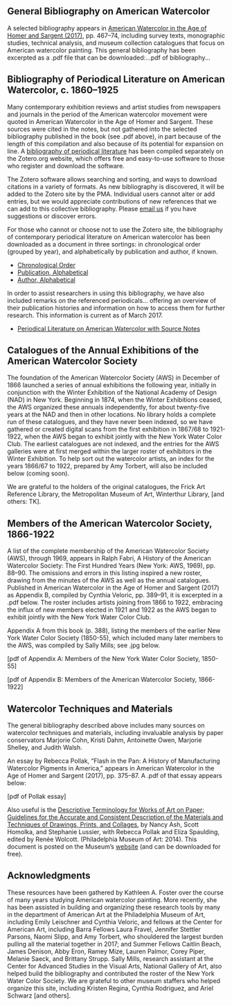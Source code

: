 ## General Bibliography on American Watercolor

A selected bibliography appears in [American Watercolor in the Age of Homer and Sargent (2017)](http://store.philamuseum.org/item/148174/american-watercolor-in-the-age-of-homer-and-sargent/1.html), pp. 467–74, including survey texts, monographic studies, technical analysis, and museum collection catalogues that focus on American watercolor painting. This general bibliography has been excerpted as a .pdf file that can be downloaded:...pdf of bibliography...

## Bibliography of Periodical Literature on American Watercolor, c. 1860–1925

Many contemporary exhibition reviews and artist studies from newspapers and journals in the period of the American watercolor movement were quoted in American Watercolor in the Age of Homer and Sargent. These sources were cited in the notes, but not gathered into the selected bibliography published in the book (see .pdf above), in part because of the length of this compilation and also because of its potential for expansion on line. A [bibliography of periodical literature](https://www.zotero.org/groups/174515/items) has been compiled separately on the Zotero.org website, which offers free and easy-to-use software to those who register and download the software. 

The Zotero software allows searching and sorting, and ways to download citations in a variety of formats. As new bibliography is discovered, it will be added to the Zotero site by the PMA. Individual users cannot alter or add entries, but we would appreciate contributions of new references that we can add to this collective bibliography. Please [email us](mailto:Americanartinfo@philamuseum.org "americanartinfo@philamuseum.org") if you have suggestions or discover errors.

For those who cannot or choose not to use the Zotero site, the bibliography of contemporary periodical literature on American watercolor has been downloaded as a document in three sortings: in chronological order (grouped by year), and alphabetically by publication and author, if known.

+ [Chronological Order](/AmericanWatercolors/Bibliography/Date.pdf)
+ [Publication, Alphabetical](/AmericanWatercolors/Bibliography/Publication.pdf)
+ [Author, Alphabetical](/AmericanWatercolors/Bibliography/Author.pdf)



In order to assist researchers in using this bibliography, we have also included remarks on the referenced periodicals... offering an overview of their publication histories and information on how to access them for further research. This information is current as of March 2017.

+ [Periodical Literature on American Watercolor with Source Notes](/AmericanWatercolors/Bibliography/Source_Notes.pdf)

## Catalogues of the Annual Exhibitions of the American Watercolor Society

The foundation of the American Watercolor Society (AWS) in December of 1866 launched a series of annual exhibitions the following year, initially in conjunction with the Winter Exhibition of the National Academy of Design (NAD) in New York. Beginning in 1874, when the Winter Exhibitions ceased, the AWS organized these annuals independently, for about twenty-five years at the NAD and then in other locations. No library holds a complete run of these catalogues, and they have never been indexed, so we have gathered or created digital scans from the first exhibition in 1867/68 to 1921-1922, when the AWS began to exhibit jointly with the New York Water Color Club. The earliest catalogues are not indexed, and the entries for the AWS galleries were at first merged within the larger roster of exhibitors in the Winter Exhibition. To help sort out the watercolor artists, an index for the years 1866/67 to 1922, prepared by Amy Torbert,  will also be included below (coming soon).

We are grateful to the holders of the original catalogues, the Frick Art Reference Library, the Metropolitan Museum of Art, Winterthur Library, [and others: TK].

## Members of the American Watercolor Society, 1866-1922

A list of the complete membership of the American Watercolor Society (AWS), through 1969, appears in Ralph Fabri, A History of the American Watercolor Society: The First Hundred Years (New York: AWS, 1969), pp. 88–90. The omissions and errors in this listing inspired a new roster, drawing from the minutes of the AWS as well as the annual catalogues. Published in American Watercolor in the Age of Homer and Sargent (2017) as Appendix B, compiled by Cynthia Veloric, pp. 389–91, it is excerpted in a .pdf below. The roster includes artists joining from 1866 to 1922, embracing the influx of new members elected in 1921 and 1922 as the AWS began to exhibit jointly with the New York Water Color Club.

Appendix A from this book (p. 388), listing the members of the earlier New York Water Color Society (1850-55), which included many later members to the AWS, was compiled by Sally Mills; see .jpg below.

[pdf of Appendix A: Members of the New York Water Color Society, 1850-55]

[pdf of Appendix B: Members of the American Watercolor Society, 1866-1922]

## Watercolor Techniques and Materials

The general bibliography described above includes many sources on watercolor techniques and materials, including invaluable analysis by paper conservators Marjorie Cohn, Kristi Dahm, Antoinette Owen, Marjorie Shelley, and Judith Walsh.

An essay by Rebecca Pollak, “Flash in the Pan: A History of Manufacturing Watercolor Pigments in America,” appears in American Watercolor in the Age of Homer and Sargent (2017), pp. 375–87. A .pdf of that essay appears below:

[pdf of Pollak essay]

Also useful is the [Descriptive Terminology for Works of Art on Paper; Guidelines for the Accurate and Consistent Description of the Materials and Techniques of Drawings, Prints, and Collages](https://www.philamuseum.org/doc_downloads/conservation/DescriptiveTerminologyforArtonPaper.pdf), by Nancy Ash, Scott Homolka, and Stephanie Lussier, with Rebecca Pollak and Eliza Spaulding, edited by Renée Wolcott. (Philadelphia Museum of Art: 2014). This document is posted on the Museum’s [website](https://www.philamuseum.org/conservation/) (and can be downloaded for free).

## Acknowledgments

These resources have been gathered by Kathleen A. Foster over the course of many years studying American watercolor painting. More recently, she has been assisted in building and organizing these research tools by many in the department of American Art at the Philadelphia Museum of Art, including Emily Leischner and Cynthia Veloric, and fellows at the Center for American Art, including Barra Fellows Laura Fravel, Jennifer Stettler Parsons, Naomi Slipp, and Amy Torbert, who shouldered the largest burden pulling all the material together in 2017; and Summer Fellows Caitlin Beach, James Denison, Abby Eron, Ramey Mize, Lauren Palmor, Corey Piper, Melanie Saeck, and Brittany Strupp. Sally Mills, research assistant at the Center for Advanced Studies in the Visual Arts, National Gallery of Art, also helped build the bibliography and contributed the roster of the New York Water Color Society. We are grateful to other museum staffers who helped organize this site, including Kristen Regina, Cynthia Rodriguez, and Ariel Schwarz [and others].
